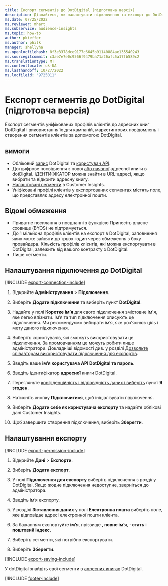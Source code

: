 ```yaml
---
title: Експорт сегментів до DotDigital (підготовча версія)
description: Дізнайтеся, як налаштувати підключення та експорт до DotDigital.
ms.date: 07/25/2022
ms.reviewer: mhart
ms.subservice: audience-insights
ms.topic: how-to
author: pkieffer
ms.author: philk
manager: shellyha
ms.openlocfilehash: 8f3e3378dce9177c6645b91140884ae135540243
ms.sourcegitcommit: c3ae7e7e0c9566f9479ba71a26afc5a17fb589c2
ms.translationtype: MT
ms.contentlocale: uk-UA
ms.lasthandoff: 10/27/2022
ms.locfileid: "9725011"
---
```

# <a name="export-segments-to-dotdigital-preview"></a>Експорт сегментів до DotDigital (підготовча версія)

Експорт сегментів уніфікованих профілів клієнтів до адресних книг DotDigital і використання їх для кампаній, маркетингових повідомлень і створення сегментів клієнтів за допомогою DotDigital.

## <a name="prerequisites"></a>вимоги

- Обліковий [запис](https://dotdigital.com/) DotDigital та [користувач API](https://support.dotdigital.com/hc/articles/115001718730-How-do-I-create-an-API-user).
- Дотцифрове посвідчення з нової [або наявної](https://support.dotdigital.com/hc/articles/212211968-Creating-an-address-book) адресної книги в dotDigital. ІДЕНТИФІКАТОР можна знайти в URL-адресі, якщо вибрати та відкрити адресну книгу.
- [Налаштовані сегменти](segments.md) в Customer Insights.
- Уніфіковані профілі клієнтів у експортованих сегментах містять поле, що представляє адресу електронної пошти.

## <a name="known-limitations"></a>Відомі обмеження

- Приватне посилання в поєднанні з функцією Принесіть власне сховище (BYOS) не підтримується.
- До 1 мільйона профілів клієнтів на експорт в DotDigital, заповнення яких може зайняти до трьох годин через обмеження з боку провайдера. Кількість профілів клієнтів, які можна експортувати в DotDigital, залежить від вашого контракту з DotDigital.
- Лише сегменти.

## <a name="set-up-connection-to-dotdigital"></a>Налаштування підключення до DotDigital

[!INCLUDE [export-connection-include](includes/export-connection-admn.md)]

1. Відкрийте **Адміністрування** > **Підключення**.

1. Виберіть **Додати підключення** та виберіть пункт **DotDigital**.

1. Надайте у полі **Коротке ім’я** для свого підключення змістовне ім'я, яке легко впізнати. Ім’я та тип підключення описують це підключення. Ми рекомендуємо вибирати ім’я, яке роз'яснює ціль і мету даного підключення.

1. Виберіть користувачів, які зможуть використовувати це підключення. За промовчанням це можуть робити лише адміністратори. Докладніші відомості див. у розділі [Дозвольте співавторам використовувати підключення для експортів](connections.md#allow-contributors-to-use-a-connection-for-exports).

1. Введіть ваше **ім’я користувача API DotDigital та пароль**.

1. Введіть ідентифікатор **адресної** книги DotDigital.

1. Перегляньте [конфіденційність і відповідність даних і виберіть](connections.md#data-privacy-and-compliance) пункт **Я згоден**.

1. Натисніть кнопку **Підключитися**, щоб ініціалізувати підключення.

1. Виберіть **Додати себе як користувача експорту** та надайте облікові дані Customer Insights.

1. Щоб завершити створення підключення, виберіть **Зберегти**.

## <a name="configure-an-export"></a>Налаштування експорту

[!INCLUDE [export-permission-include](includes/export-permission.md)]

1. Відкрийте **Дані** > **Експорти**.

1. Виберіть **Додати експорт**.

1. У полі **Підключення для експорту** виберіть підключення з розділу DotDigital. Якщо жодне підключення недоступне, зверніться до адміністратора.

1. Введіть ім’я експорту.

1. У розділі **Зіставлення даних** у полі **Електронна пошта** виберіть поле, яке відповідає адресі електронної пошти клієнта.

1. За бажанням експортуйте **ім’я**, прізвище **, повне ім’я**, **·** **стать** і **поштовий індекс.**

1. Виберіть сегменти, які потрібно експортувати.

1. Виберіть **Зберегти**.

[!INCLUDE [export-saving-include](includes/export-saving.md)]

У dotDigital знайдіть свої сегменти в [адресних книгах](https://support.dotdigital.com/hc/articles/212211968-Creating-an-address-book) DotDigital.

[!INCLUDE [footer-include](includes/footer-banner.md)]
